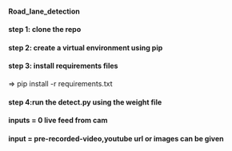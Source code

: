 #### Road_lane_detection

#### step 1: clone the repo

#### step 2: create a virtual environment using pip

#### step 3: install requirements files

=> pip install -r requirements.txt

#### step 4:run the detect.py using the weight file 

#### inputs = 0 live feed from cam

#### input =  pre-recorded-video,youtube url or images can be given
